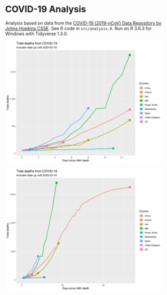 # COVID-19 Analysis

Analysis based on data from the [COVID-19 (2019-nCoV) Data Repository by Johns Hopkins CSSE](https://github.com/CSSEGISandData/COVID-19). See R code in `src/analysis.R`. Run on R 3.6.3 for Windows with Tidyverse 1.3.0.

![Deaths first 14 days](output/covid_deaths_first_14_days.png)

![Deaths all days](output/covid_deaths_all_days.png)
